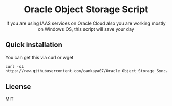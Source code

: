 <h1 align="center">Oracle Object Storage Script</h1>
<p align="center">
If you are using IAAS services on Oracle Cloud also you are working mostly on Windows OS, this script will save your day
</p>


## Quick installation
You can get this via curl or wget
```
curl -sL https://raw.githubusercontent.com/cankaya07/Oracle_Object_Storage_Sync/master/oracle_api.ps1
```

## License
MIT


